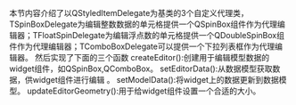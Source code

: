 本节内容介绍了以QStyledItemDelegate为基类的3个自定义代理类，TSpinBoxDelegate为编辑整数数据的单元格提供一个QSpinBox组件作为代理编辑器；TFloatSpinDelegate为编辑浮点数的单元格提供一个QDoubleSpinBox组件作为代理编辑器；TComboBoxDelegate可以提供一个下拉列表框作为代理编辑器。
然后实现了下面的三个函数
createEditor():创建用于编辑模型数据的widget组件，如QSpinBox,QComboBox。
setEditorData():从数据模型获取数据，供widget组件进行编辑 。 
setModelData():将widget上的数据更新到数据模型。
updateEditorGeometry():用于给widget组件设置一个合适的大小。
